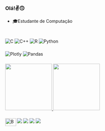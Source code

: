 
### Olá!✌️🙃
- 🎓Estudante de Computação

### 
<div style="display: inline_block"><br/>
<img align="center" alt="C" src="https://img.shields.io/badge/C-00599C?style=for-the-badge&logo=c&logoColor=white" />
<img align="center" alt="C++" src="https://img.shields.io/badge/C%2B%2B-00599C?style=for-the-badge&logo=c%2B%2B&logoColor=white" />
<img align="center" alt="R" src="https://img.shields.io/badge/R-276DC3?style=for-the-badge&logo=r&logoColor=white" />
<img align="center" alt="Python" src="https://img.shields.io/badge/python-3670A0?style=for-the-badge&logo=python&logoColor=ffdd54" />
<!-- <img align= "center" alt="Apache Spark" src= "https://img.shields.io/badge/Apache%20Spark-FDEE21?style=flat-square&logo=apachespark&logoColor=black" /> -->
</div>

### 

<div>
<img align="center" alt="Plotly" src="https://img.shields.io/badge/Plotly-%233F4F75.svg?style=for-the-badge&logo=plotly&logoColor=white" />
<img align="center" alt="Pandas" src="https://img.shields.io/badge/pandas-%23150458.svg?style=for-the-badge&logo=pandas&logoColor=white" />
</div>

###

<div>
<a href="https://github.com/Isabelle-Matos">
<img loading="lazy" height="150em" src="https://github-readme-stats.vercel.app/api/top-langs/?username=Isabelle-Matos&layout=compact&langs_count=7&theme=cobalt"/>
<img loading="lazy" height="150em" src="https://github-readme-stats.vercel.app/api?username=Isabelle-Matos&show_icons=true&theme=cobalt&include_all_commits=true&count_private=true"/>
</div>

### 

<div>
<a href = "mailto:isabelle.mattos25@aluno.ufsj.edu.br"><img loading="lazy" src="https://img.shields.io/badge/Gmail-D14836?style=for-the-badge&logo=gmail&logoColor=white" target="_blank"></a>
<a href="https://www.linkedin.com/in/isabelle-matos-088388283" target="_blank"><img loading="lazy" src="https://img.shields.io/badge/-LinkedIn-%230077B5?style=for-the-badge&logo=linkedin&logoColor=white" target="_blank"></a>
<a href="https://t.me/+5531997038883" target="_blank"><img loading="lazy" src="https://img.shields.io/badge/Telegram-2CA5E0?style=for-the-badge&logo=telegram&logoColor=white" target="_blank"></a>
<a href="https://wa.me/5531997038883" target="_blank"><img loading="lazy" src="https://img.shields.io/badge/WhatsApp-25D366?style=for-the-badge&logo=whatsapp&logoColor=white" target="_blank"></a>
<a href="https://www.beecrowd.com.br/judge/pt/profile/484619" target="blank"><img align="left" src="https://www.beecrowd.com.br/judge/favicon.ico?1635097036" alt="Beecrowd-Lucas-Marcuzo" height="25" width="35" />
</div>




